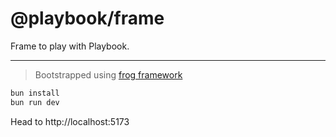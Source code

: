 # @playbook/frame

Frame to play with Playbook.

--- 

> Bootstrapped using [frog framework](https://frog.fm)

```sh
bun install
bun run dev
```

Head to http://localhost:5173